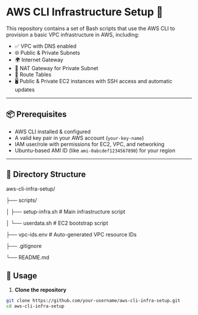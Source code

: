 # AWS CLI Infrastructure Setup 🚀

This repository contains a set of Bash scripts that use the AWS CLI to provision a basic VPC infrastructure in AWS, including:

- ✅ VPC with DNS enabled
- 🌐 Public & Private Subnets
- 🌍 Internet Gateway
- 📶 NAT Gateway for Private Subnet
- 🧭 Route Tables
- 🖥️ Public & Private EC2 instances with SSH access and automatic updates

---

## 📦 Prerequisites

- AWS CLI installed & configured
- A valid key pair in your AWS account (`your-key-name`)
- IAM user/role with permissions for EC2, VPC, and networking
- Ubuntu-based AMI ID (like `ami-0abcdef1234567890`) for your region

---

## 📁 Directory Structure

aws-cli-infra-setup/

├── scripts/

│ ├── setup-infra.sh # Main infrastructure script

│ └── userdata.sh # EC2 bootstrap script

├── vpc-ids.env # Auto-generated VPC resource IDs

├── .gitignore

└── README.md


## 🚀 Usage

1. **Clone the repository**
```bash
git clone https://github.com/your-username/aws-cli-infra-setup.git
cd aws-cli-infra-setup

